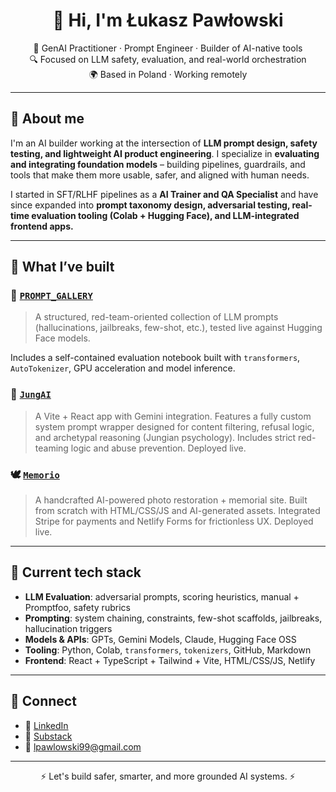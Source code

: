 <h1 align="center">👋 Hi, I'm Łukasz Pawłowski</h1>
<p align="center">
  🧠 GenAI Practitioner · Prompt Engineer · Builder of AI-native tools<br/>
  🔍 Focused on LLM safety, evaluation, and real-world orchestration<br/>
  🌍 Based in Poland · Working remotely
</p>

---

## 🧠 About me

I'm an AI builder working at the intersection of **LLM prompt design, safety testing, and lightweight AI product engineering**. I specialize in **evaluating and integrating foundation models** – building pipelines, guardrails, and tools that make them more usable, safer, and aligned with human needs.

I started in SFT/RLHF pipelines as a **AI Trainer and QA Specialist** and have since expanded into **prompt taxonomy design, adversarial testing, real-time evaluation tooling (Colab + Hugging Face), and LLM-integrated frontend apps.**

---

## 🧰 What I’ve built

### 🔎 [`PROMPT_GALLERY`](https://github.com/pawlowski-ai/PROMPT_GALLERY)
> A structured, red-team-oriented collection of LLM prompts (hallucinations, jailbreaks, few-shot, etc.), tested live against Hugging Face models.

Includes a self-contained evaluation notebook built with `transformers`, `AutoTokenizer`, GPU acceleration and model inference.

### 🧠 [`JungAI`](https://github.com/pawlowski-ai/JungAI)
> A Vite + React app with Gemini integration. Features a fully custom system prompt wrapper designed for content filtering, refusal logic, and archetypal reasoning (Jungian psychology). Includes strict red-teaming logic and abuse prevention. Deployed live. 

### 🕊 [`Memorio`](https://github.com/pawlowski-ai/memorio)
> A handcrafted AI-powered photo restoration + memorial site. Built from scratch with HTML/CSS/JS and AI-generated assets. Integrated Stripe for payments and Netlify Forms for frictionless UX. Deployed live.

---

## 🔧 Current tech stack

- **LLM Evaluation**: adversarial prompts, scoring heuristics, manual + Promptfoo, safety rubrics
- **Prompting**: system chaining, constraints, few-shot scaffolds, jailbreaks, hallucination triggers
- **Models & APIs**: GPTs, Gemini Models, Claude, Hugging Face OSS
- **Tooling**: Python, Colab, `transformers`, `tokenizers`, GitHub, Markdown
- **Frontend**: React + TypeScript + Tailwind + Vite, HTML/CSS/JS, Netlify

---

## 💬 Connect

- 💼 [LinkedIn](https://www.linkedin.com/in/pawlowski-lukasz)
- 🧠 [Substack](https://mozgowiec.substack.com/)
- 📨 lpawlowski99@gmail.com

---

<p align="center">⚡ Let's build safer, smarter, and more grounded AI systems. ⚡</p>
